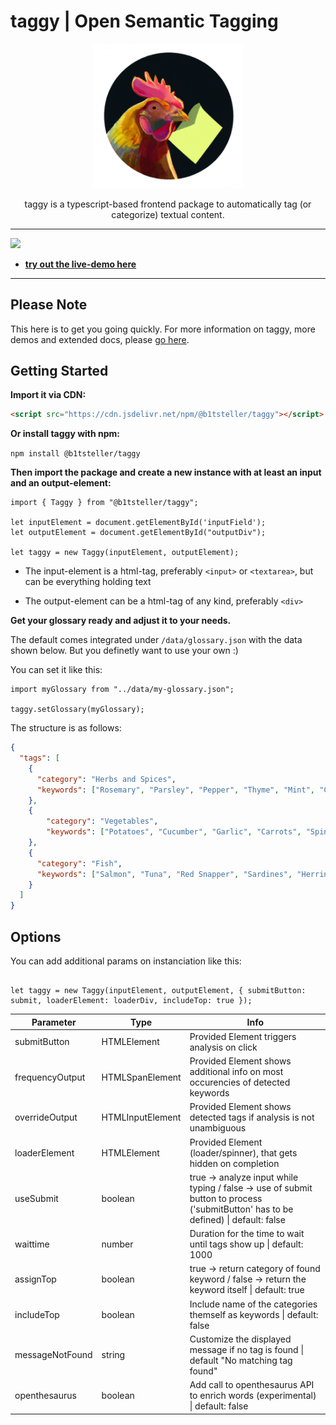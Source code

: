 # taggy | Open Semantic Tagging

<p align="center">
  <img width="240" alt="mtl-taggy" src="https://github.com/open-taggy/website/blob/main/static/img/logo.png">
</p>
<p align="center">
taggy is a typescript-based frontend package to automatically tag (or categorize) textual content.
</p>

---

<img src="https://github.com/open-taggy/.github/blob/main/screencasts/screencast-shop_en_submit.gif" width="600" />


- **[try out the live-demo here](https://open-taggy.github.io/demo/)**

---
## Please Note

This here is to get you going quickly. 
For more information on taggy, more demos and extended docs, please [go here](https://github.com/open-taggy).

## Getting Started

**Import it via CDN:**

```html
<script src="https://cdn.jsdelivr.net/npm/@b1tsteller/taggy"></script>
```
**Or install taggy with npm:**

`npm install @b1tsteller/taggy`

**Then import the package and create a new instance with at least an input and an output-element:**
```node
import { Taggy } from "@b1tsteller/taggy";

let inputElement = document.getElementById('inputField');
let outputElement = document.getElementById("outputDiv");

let taggy = new Taggy(inputElement, outputElement);
```
- The input-element is a html-tag, preferably `<input>` or `<textarea>`, but can be everything holding text

- The output-element can be a html-tag of any kind, preferably `<div>`

**Get your glossary ready and adjust it to your needs.**

The default comes integrated under `/data/glossary.json` with the data shown below.
But you definetly want to use your own :)

You can set it like this:

```node
import myGlossary from "../data/my-glossary.json";

taggy.setGlossary(myGlossary);
```

The structure is as follows:
```json
{
  "tags": [
    {
      "category": "Herbs and Spices",
      "keywords": ["Rosemary", "Parsley", "Pepper", "Thyme", "Mint", "Chilli", "Basil", "Dill"]
    },
    {
        "category": "Vegetables",
        "keywords": ["Potatoes", "Cucumber", "Garlic", "Carrots", "Spinach", "Onion", "Mushrooms"]
    },
    {
      "category": "Fish",
      "keywords": ["Salmon", "Tuna", "Red Snapper", "Sardines", "Herring", "Flounder", "Bass", "Mackerel"]
    }
  ]
}

```
## Options
You can add additional params on instanciation like this:
```node

let taggy = new Taggy(inputElement, outputElement, { submitButton: submit, loaderElement: loaderDiv, includeTop: true });
```

| Parameter       | Type             | Info                                                                                                                               |
|-----------------|------------------|------------------------------------------------------------------------------------------------------------------------------------|
| submitButton    | HTMLElement      | Provided Element triggers analysis on click                                                                                        |
| frequencyOutput | HTMLSpanElement  | Provided Element shows additional info on most occurencies of detected keywords                                                    |
| overrideOutput  | HTMLInputElement | Provided Element shows detected tags if analysis is not unambiguous                                                                |
| loaderElement   | HTMLElement      | Provided Element (loader/spinner), that gets hidden on completion                                                                  |
| useSubmit       | boolean          | true -> analyze input while typing / false -> use of submit button to process ('submitButton' has to be defined) \| default: false |
| waittime        | number           | Duration for the time to wait until tags show up \| default: 1000                                                                  |
| assignTop       | boolean          | true -> return category of found keyword / false -> return the keyword itself \| default: true                                     |
| includeTop      | boolean          | Include name of the categories themself as keywords \| default: false                                                              |
| messageNotFound | string           | Customize the displayed message if no tag is found \| default "No matching tag found"                                              |
| openthesaurus   | boolean          | Add call to openthesaurus API to enrich words (experimental) \| default: false                                                     |
